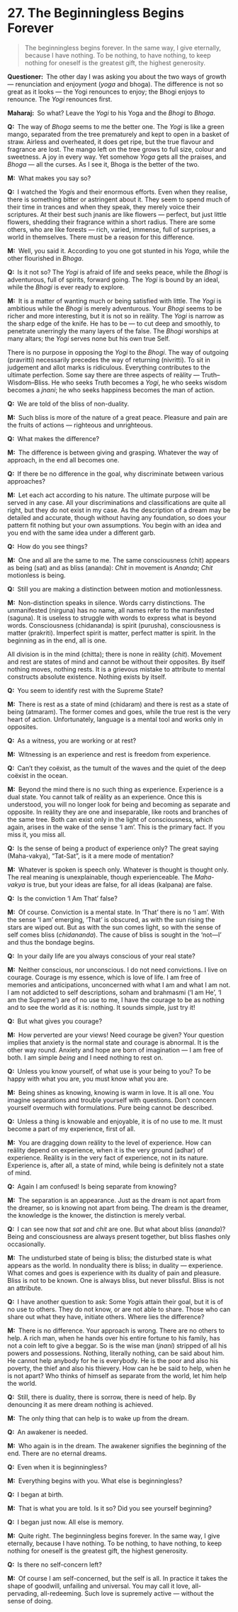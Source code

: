 # 27. The Beginningless Begins Forever

>The beginningless begins forever. In the same way, I give eternally, because I have nothing. To be nothing, to have nothing, to keep nothing for oneself is the greatest gift, the highest generosity.

**Questioner:**&ensp;The other day I was asking you about the two ways of growth — renunciation and enjoyment (*yoga* and <span data-tippy-content="Sense enjoyment, experience of worldly joys and sorrows.">bhoga</span>). The difference is not so great as it looks — the <span data-tippy-content="One who practices <em>yoga</em>.">Yogi</span> renounces to enjoy; the <span data-tippy-content="A <em>bhogi</em> is one involved in worldly joys and sorrows. <em>Bhoga marga</em>, is the path of worldly pursuits — joys and sorrows.">Bhogi</span> enjoys to renounce. The *Yogi* renounces first.

**Maharaj:**&ensp;So what? Leave the *Yogi* to his <span data-tippy-content="One of the six systems of the Hindu philosophy (from <em>yoj</em>, to yoke or join). <em>Yoga</em> teaches the means by which the individual spirit (<em>jivatma</em>) can be joined or united with the universal spirit (<em>Paramatma</em>).">Yoga</span> and the *Bhogi* to *Bhoga*.

**Q:**&ensp;The way of *Bhoga* seems to me the better one. The *Yogi* is like a green mango, separated from the tree prematurely and kept to open in a basket of straw. Airless and overheated, it does get ripe, but the true flavour and fragrance are lost. The mango left on the tree grows to full size, colour and sweetness. A joy in every way. Yet somehow *Yoga* gets all the praises, and *Bhoga* — all the curses. As I see it, Bhoga is the better of the two.

**M:**&ensp;What makes you say so?

**Q:**&ensp;I watched the *Yogi*s and their enormous efforts. Even when they realise, there is something bitter or astringent about it. They seem to spend much of their time in trances and when they speak, they merely voice their scriptures. At their best such <span data-tippy-content="The knower, especially of the higher knowledge derived from meditation; “closely related to the knowledge of Brahman”.">jnani</span>s are like flowers — perfect, but just little flowers, shedding their fragrance within a short radius. There are some others, who are like forests — rich, varied, immense, full of surprises, a world in themselves. There must be a reason for this difference.

**M:**&ensp;Well, you said it. According to you one got stunted in his *Yoga*, while the other flourished in *Bhoga*. 

**Q:**&ensp;Is it not so? The *Yogi* is afraid of life and seeks peace, while the *Bhogi* is adventurous, full of spirits, forward going. The *Yogi* is bound by an ideal, while the *Bhogi* is ever ready to explore.

**M:**&ensp;It is a matter of wanting much or being satisfied with little. The *Yogi* is ambitious while the *Bhogi* is merely adventurous. Your *Bhogi* seems to be richer and more interesting, but it is not so in reälity. The *Yogi* is narrow as the sharp edge of the knife. He has to be — to cut deep and smoothly, to penetrate unerringly the many layers of the false. The *Bhogi* worships at many altars; the *Yogi* serves none but his own true Self. 

There is no purpose in opposing the *Yogi* to the *Bhogi*. The way of outgoing (<span data-tippy-content="Penchant, predilection towards worldly life.">pravritti</span>) necessarily precedes the way of returning (<span data-tippy-content="Liberation from worldly existence, renunciation.">nivritti</span>). To sit in judgement and allot marks is ridiculous. Everything contributes to the ultimate perfection. Some say there are three aspects of reälity — Truth–Wisdom–Bliss. He who seeks Truth becomes a *Yogi*, he who seeks wisdom becomes a *jnani*; he who seeks happiness becomes the man of action.

**Q:**&ensp;We are told of the bliss of non-duality.

**M:**&ensp;Such bliss is more of the nature of a great peace. Pleasure and pain are the fruits of actions — righteous and unrighteous.

**Q:**&ensp;What makes the difference?

**M:**&ensp;The difference is between giving and grasping. Whatever the way of approach, in the end all becomes one.

**Q:**&ensp;If there be no difference in the goal, why discriminate between various approaches?

**M:**&ensp;Let each act according to his nature. The ultimate purpose will be served in any case. All your discriminations and classifications are quite all right, but they do not exist in my case. As the description of a dream may be detailed and accurate, though without having any foundation, so does your pattern fit nothing but your own assumptions. You begin with an idea and you end with the same idea under a different garb.

**Q:**&ensp;How do you see things?

**M:**&ensp;One and all are the same to me. The same consciousness (<span data-tippy-content="Universal consciousness.">chit</span>) appears as being (<span data-tippy-content="“The ideal; pure and true essence (nature)” of an entity or existence. It can thus be concluded as “the self-existent or universal spirit, Brahman”. Opposite is ‘<em>asat</em>’.">sat</span>) and as bliss (<span data-tippy-content="Bliss, happiness.">ananda</span>): *Chit* in movement is *Ananda*; *Chit* motionless is being.

**Q:**&ensp;Still you are making a distinction between motion and motionlessness.

**M:**&ensp;Non-distinction speaks in silence. Words carry distinctions. The unmanifested (<span data-tippy-content="The unconditioned, without form, qualities and attributes.">nirguna</span>) has no name, all names refer to the manifested (<span data-tippy-content="Manifested condition with the three <em>guna</em>s, qualities — <em>sattva</em>, <em>rajas</em> and <em>tamas</em>. The Supreme Absolute conceived of as possessing qualities like love, mercy etc., as distinguished from the undifferentiated Absolute of the <em>Advaita Vedanta</em>.">saguna</span>). It is useless to struggle with words to express what is beyond words. Consciousness (<span data-tippy-content="Consciousness–bliss, the joy of spirit.">chidananda</span>) is spirit (<span data-tippy-content="The cosmic spirit, the eternal and efficient cause of the universe that gives appearance of consciousness to all manifestations of matter (<em>prakriti</em>). The bondage of <em>purusha</em> in matter is due to ‘I’-consciousness born of <em>chitta–vrittis</em>, which gives rise to innuumerable desires.">purusha</span>), consciousness is matter (<span data-tippy-content="The cosmic substance, the original uncaused cause of phenomenal existence, which is formless, limitless, immobile, eternal and all-pervasive, also called <em>avyakta</em>.">prakriti</span>). Imperfect spirit is matter, perfect matter is spirit. In the beginning as in the end, all is one. 

All division is in the mind (<span data-tippy-content="Individual consciousness. It may be described as a product of both consciousness and matter or <em>purusha</em> and <em>prakriti</em>. <em>Chitta</em> comprises all the levels of mind, the lowest of which is <em>manas</em>.">chitta</span>); there is none in reälity (*chit*). Movement and rest are states of mind and cannot be without their opposites. By itself nothing moves, nothing rests. It is a grievous mistake to attribute to mental constructs absolute existence. Nothing exists by itself.

**Q:**&ensp;You seem to identify rest with the Supreme State?

**M:**&ensp;There is rest as a state of mind (<span data-tippy-content="Joy of consciousness.">chidaram</span>) and there is rest as a state of being (<span data-tippy-content="Rejoicing in the Self.">atmaram</span>). The former comes and goes, while the true rest is the very heart of action. Unfortunately, language is a mental tool and works only in opposites.

**Q:**&ensp;As a witness, you are working or at rest?

**M:**&ensp;Witnessing is an experience and rest is freedom from experience.

**Q:**&ensp;Can’t they coëxist, as the tumult of the waves and the quiet of the deep coëxist in the ocean.

**M:**&ensp;Beyond the mind there is no such thing as experience. Experience is a dual state. You cannot talk of reälity as an experience. Once this is understood, you will no longer look for being and becoming as separate and opposite. In reälity they are one and inseparable, like roots and branches of the same tree. Both can exist only in the light of consciousness, which again, arises in the wake of the sense ‘I am’. This is the primary fact. If you miss it, you miss all.

**Q:**&ensp;Is the sense of being a product of experience only? The great saying (<span data-tippy-content="The sublime pronouncement. Four <em>Upanishad</em>ic declarations, expressing the highest <em>Vedant</em>ic truths, are known as <em>Maha-vakya</em>s. They are: <em>Prajnanam Brahman</em> (consciousness is Brahman), <em>aham Brahmasmi</em> (I am Brahman), <em>tat tvam asi</em> (That Thou Art) and <em>ayam atma Brahma</em> (the self is Brahman).">Maha-vakya</span>), <span data-tippy-content="[<em>tat</em>, that + <em>sat</em>, truth, being, reälity] That is the truth. The sacred text is “<em>Om Tat Sat</em>” in which <em>Brahman</em> is identified by each of the three words.">“Tat-Sat”</span>, is it a mere mode of mentation?

**M:**&ensp;Whatever is spoken is speech only. Whatever is thought is thought only. The real meaning is unexplainable, though experienceable. The *Maha-vakya* is true, but your ideas are false, for all ideas (<span data-tippy-content="Imagination, fancy.">kalpana</span>) are false.

**Q:**&ensp;Is the conviction ‘I Am That’ false?

**M:**&ensp;Of course. Conviction is a mental state. In ‘That’ there is no ‘I am’. With the sense ‘I am’ emerging, ‘That’ is obscured, as with the sun rising the stars are wiped out. But as with the sun comes light, so with the sense of self comes bliss (*chidananda*). The cause of bliss is sought in the ‘not—I’ and thus the bondage begins.

**Q:**&ensp;In your daily life are you always conscious of your real state?

**M:**&ensp;Neither conscious, nor unconscious. I do not need convictions. I live on courage. Courage is my essence, which is love of life. I am free of memories and anticipations, unconcerned with what I am and what I am not. I am not addicted to self descriptions, <span data-tippy-content="‘I Am He’.">soham</span> and <span data-tippy-content="[<em>Brahman</em>, the Supreme + <em>asmi</em>, I am, as, to be] I am the Supreme. ‘I am’ (<em>asmi</em>) represents the pure awareness of self-existence and is therefore the expression of pure consciousness or the <em>Purusha</em>. When this pure consciousness gets involved in matter, the pure ‘I am’ changes into ‘I am that’, ‘I am so-and-so’.">brahmasmi</span> (‘I am He’, ‘I am the Supreme’) are of no use to me, I have the courage to be as nothing and to see the world as it is: nothing. It sounds simple, just try it!

**Q:**&ensp;But what gives you courage?

**M:**&ensp;How perverted are your views! Need courage be given? Your question implies that anxiety is the normal state and courage is abnormal. It is the other way round. Anxiety and hope are born of imagination — I am free of both. I am simple *being* and I need nothing to rest on.

**Q:**&ensp;Unless you know yourself, of what use is your being to you? To be happy with what you are, you must know what you are.

**M:**&ensp;Being shines as knowing, knowing is warm in love. It is all one. You imagine separations and trouble yourself with questions. Don’t concern yourself overmuch with formulations. Pure being cannot be described.

**Q:**&ensp;Unless a thing is knowable and enjoyable, it is of no use to me. It must become a part of my experience, first of all.

**M:**&ensp;You are dragging down reälity to the level of experience. How can reälity depend on experience, when it is the very ground (<span data-tippy-content="Support.">adhar</span>) of experience. Reälity is in the very fact of experience, not in its nature. Experience is, after all, a state of mind, while being is definitely not a state of mind.

**Q:**&ensp;Again I am confused! Is being separate from knowing?

**M:**&ensp;The separation is an appearance. Just as the dream is not apart from the dreamer, so is knowing not apart from being. The dream is the dreamer, the knowledge is the knower, the distinction is merely verbal.

**Q:**&ensp;I can see now that *sat* and *chit* are one. But what about bliss (*ananda*)? Being and consciousness are always present together, but bliss flashes only occasionally.

**M:**&ensp;The undisturbed state of being is bliss; the disturbed state is what appears as the world. In nonduality there is bliss; in duality — experience. What comes and goes is experience with its duality of pain and pleasure. Bliss is not to be known. One is always bliss, but never blissful. Bliss is not an attribute.

**Q:**&ensp;I have another question to ask: Some *Yogi*s attain their goal, but it is of no use to others. They do not know, or are not able to share. Those who can share out what they have, initiate others. Where lies the difference?

**M:**&ensp;There is no difference. Your approach is wrong. There are no others to help. A rich man, when he hands over his entire fortune to his family, has not a coin left to give a beggar. So is the wise man (*jnani*) stripped of all his powers and possessions. Nothing, literally nothing, can be said about him. He cannot help anybody for he is everybody. He is the poor and also his poverty, the thief and also his thievery. How can he be said to help, when he is not apart? Who thinks of himself as separate from the world, let him help the world.

**Q:**&ensp;Still, there is duality, there is sorrow, there is need of help. By denouncing it as mere dream nothing is achieved.

**M:**&ensp;The only thing that can help is to wake up from the dream.

**Q:**&ensp;An awakener is needed.

**M:**&ensp;Who again is in the dream. The awakener signifies the beginning of the end. There are no eternal dreams.

**Q:**&ensp;Even when it is beginningless?

**M:**&ensp;Everything begins with you. What else is beginningless?

**Q:**&ensp;I began at birth.

**M:**&ensp;That is what you are told. Is it so? Did you see yourself beginning?

**Q:**&ensp;I began just now. All else is memory.

**M:**&ensp;Quite right. The beginningless begins forever. In the same way, I give eternally, because I have nothing. To be nothing, to have nothing, to keep nothing for oneself is the greatest gift, the highest generosity.

**Q:**&ensp;Is there no self-concern left?

**M:**&ensp;Of course I am self-concerned, but the self is all. In practice it takes the shape of goodwill, unfailing and universal. You may call it love, all-pervading, all-redeeming. Such love is supremely active — without the sense of doing.

<script>
export default {
  props: ["slot-key"],
  mounted () {
    tippy("[data-tippy-content]", {allowHTML: true});
  }
}
</script>